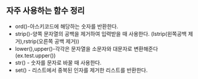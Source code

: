 ## 자주 사용하는 함수 정리
* ord()-아스키코드에 해당하는 숫자를 반환한다.
* strip()-양쪽 문자열의 공백을 제거하여 입력받을 때 사용한다. (lstrip(왼쪽공백 제거),rstrip(오른쪽 공백 제거))
* lower(),upper()-각각은 문자열을 소문자와 대문자로 변환해준다 (ex.test.upper())
* str() - 숫자를 문자로 바꿀 때 사용한다.
* set() - 리스트에서 중복된 인자를 제거한 리스트를 반환한다.
